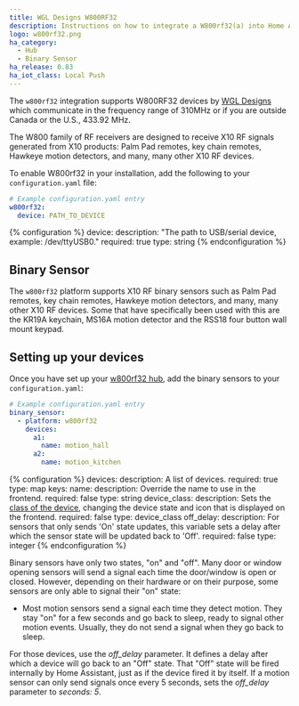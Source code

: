 ```yaml
---
title: WGL Designs W800RF32
description: Instructions on how to integrate a W800rf32(a) into Home Assistant.
logo: w800rf32.png
ha_category:
  - Hub
  - Binary Sensor
ha_release: 0.83
ha_iot_class: Local Push
---
```


The `w800rf32` integration supports W800RF32 devices by [WGL Designs](http://www.wgldesigns.com/w800.html) which
communicate in the frequency range of 310MHz or if you are outside Canada or the U.S., 433.92 MHz.

The W800 family of RF receivers are designed to receive X10 RF signals generated from X10 products: Palm Pad
remotes, key chain remotes, Hawkeye motion detectors, and many, many other X10 RF devices.

To enable W800rf32 in your installation, add the following to your `configuration.yaml` file:

```yaml
# Example configuration.yaml entry
w800rf32:
  device: PATH_TO_DEVICE
```

{% configuration %}
device:
  description: "The path to USB/serial device, example: /dev/ttyUSB0."
  required: true
  type: string
{% endconfiguration %}

## Binary Sensor

The `w800rf32` platform supports X10 RF binary sensors such as Palm Pad remotes, key chain remotes, Hawkeye motion detectors, and many, many other X10 RF devices. Some that have specifically been used with this are the KR19A keychain, MS16A motion detector and the RSS18 four button wall mount keypad.

## Setting up your devices

Once you have set up your [w800rf32 hub](/integrations/w800rf32/), add the binary sensors to your `configuration.yaml`:

```yaml
# Example configuration.yaml entry
binary_sensor:
  - platform: w800rf32
    devices:
      a1:
        name: motion_hall
      a2:
        name: motion_kitchen
```

{% configuration %}
devices:
  description: A list of devices.
  required: true
  type: map
  keys:
    name:
      description: Override the name to use in the frontend.
      required: false
      type: string
    device_class:
      description: Sets the [class of the device](/integrations/binary_sensor/), changing the device state and icon that is displayed on the frontend.
      required: false
      type: device_class
    off_delay:
      description: For sensors that only sends 'On' state updates, this variable sets a delay after which the sensor state will be updated back to 'Off'.
      required: false
      type: integer
{% endconfiguration %}

Binary sensors have only two states, "on" and "off". Many door or window opening sensors will send a signal each time the door/window is open or closed. However, depending on their hardware or on their purpose, some sensors are only able to signal their "on" state:

- Most motion sensors send a signal each time they detect motion. They stay "on" for a few seconds and go back to sleep, ready to signal other motion events. Usually, they do not send a signal when they go back to sleep.

For those devices, use the *off_delay* parameter. It defines a delay after which a device will go back to an "Off" state. That "Off" state will be fired internally by Home Assistant, just as if the device fired it by itself. If a motion sensor can only send signals once every 5 seconds, sets the *off_delay* parameter to *seconds: 5*.
